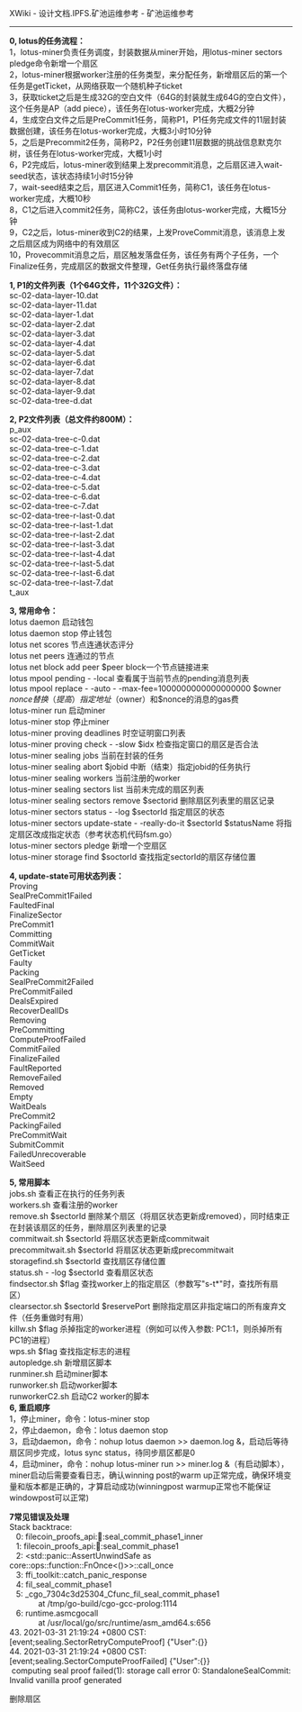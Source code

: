  XWiki - 设计文档.IPFS.矿池运维参考 - 矿池运维参考       

* * *

**0, lotus的任务流程：**  
1，lotus-miner负责任务调度，封装数据从miner开始，用lotus-miner sectors pledge命令新增一个扇区  
2，lotus-miner根据worker注册的任务类型，来分配任务，新增扇区后的第一个任务是getTicket，从网络获取一个随机种子ticket  
3，获取ticket之后是生成32G的空白文件（64G的封装就生成64G的空白文件），这个任务是AP（add piece），该任务在lotus-worker完成，大概2分钟  
4，生成空白文件之后是PreCommit1任务，简称P1，P1任务完成文件的11层封装数据创建，该任务在lotus-worker完成，大概3小时10分钟  
5，之后是Precommit2任务，简称P2，P2任务创建11层数据的挑战信息默克尔树，该任务在lotus-worker完成，大概1小时  
6，P2完成后，lotus-miner收到结果上发precommit消息，之后扇区进入wait-seed状态，该状态持续1小时15分钟  
7，wait-seed结束之后，扇区进入Commit1任务，简称C1，该任务在lotus-worker完成，大概10秒  
8，C1之后进入commit2任务，简称C2，该任务由lotus-worker完成，大概15分钟  
9，C2之后，lotus-miner收到C2的结果，上发ProveCommit消息，该消息上发之后扇区成为网络中的有效扇区  
10，Provecommit消息之后，扇区触发落盘任务，该任务有两个子任务，一个Finalize任务，完成扇区的数据文件整理，Get任务执行最终落盘存储

**1, P1的文件列表（1个64G文件，11个32G文件）：**  
sc-02-data-layer-10.dat  
sc-02-data-layer-11.dat  
sc-02-data-layer-1.dat  
sc-02-data-layer-2.dat  
sc-02-data-layer-3.dat  
sc-02-data-layer-4.dat  
sc-02-data-layer-5.dat  
sc-02-data-layer-6.dat  
sc-02-data-layer-7.dat  
sc-02-data-layer-8.dat  
sc-02-data-layer-9.dat  
sc-02-data-tree-d.dat

**2, P2文件列表（总文件约800M）：**  
p\_aux  
sc-02-data-tree-c-0.dat  
sc-02-data-tree-c-1.dat  
sc-02-data-tree-c-2.dat  
sc-02-data-tree-c-3.dat  
sc-02-data-tree-c-4.dat  
sc-02-data-tree-c-5.dat  
sc-02-data-tree-c-6.dat  
sc-02-data-tree-c-7.dat  
sc-02-data-tree-r-last-0.dat  
sc-02-data-tree-r-last-1.dat  
sc-02-data-tree-r-last-2.dat  
sc-02-data-tree-r-last-3.dat  
sc-02-data-tree-r-last-4.dat  
sc-02-data-tree-r-last-5.dat  
sc-02-data-tree-r-last-6.dat  
sc-02-data-tree-r-last-7.dat  
t\_aux

**3, 常用命令：**  
lotus daemon 启动钱包  
lotus daemon stop 停止钱包  
lotus net scores 节点连通状态评分  
lotus net peers 连通过的节点  
lotus net block add peer $peer block一个节点链接进来  
lotus mpool pending - -local 查看属于当前节点的pending消息列表  
lotus mpool replace - -auto - -max-fee=1000000000000000000 $owner $nonce 替换（提高）指定地址（$owner）和$nonce的消息的gas费  
lotus-miner run 启动miner  
lotus-miner stop 停止miner  
lotus-miner proving deadlines 时空证明窗口列表  
lotus-miner proving check - -slow $idx 检查指定窗口的扇区是否合法  
lotus-miner sealing jobs 当前在封装的任务  
lotus-miner sealing abort $jobid 中断（结束）指定jobid的任务执行  
lotus-miner sealing workers 当前注册的worker  
lotus-miner sealing sectors list 当前未完成的扇区列表  
lotus-miner sealing sectors remove $sectorid 删除扇区列表里的扇区记录  
lotus-miner sectors status - -log $sectorId 指定扇区的状态  
lotus-miner sectors update-state - -really-do-it $sectorId $statusName 将指定扇区改成指定状态（参考状态机代码fsm.go）  
lotus-miner sectors pledge 新增一个空扇区  
lotus-miner storage find $soctorId 查找指定sectorId的扇区存储位置

**4, update-state可用状态列表：**  
Proving  
SealPreCommit1Failed  
FaultedFinal  
FinalizeSector  
PreCommit1  
Committing  
CommitWait  
GetTicket  
Faulty  
Packing  
SealPreCommit2Failed  
PreCommitFailed  
DealsExpired  
RecoverDealIDs  
Removing  
PreCommitting  
ComputeProofFailed  
CommitFailed  
FinalizeFailed  
FaultReported  
RemoveFailed  
Removed  
Empty  
WaitDeals  
PreCommit2  
PackingFailed  
PreCommitWait  
SubmitCommit  
FailedUnrecoverable  
WaitSeed

**5, 常用脚本**  
jobs.sh 查看正在执行的任务列表  
workers.sh 查看注册的worker  
remove.sh $sectorId 删除某个扇区（将扇区状态更新成removed），同时结束正在封装该扇区的任务，删除扇区列表里的记录  
commitwait.sh $sectorId 将扇区状态更新成commitwait  
precommitwait.sh $sectorId 将扇区状态更新成precommitwait  
storagefind.sh $sectorId 查找扇区存储位置  
status.sh - -log $sectorId 查看扇区状态  
findsector.sh $flag 查找worker上的指定扇区（参数写"s-t\*"时，查找所有扇区）  
clearsector.sh $sectorId $reservePort 删除指定扇区非指定端口的所有废弃文件（任务重做时有用）  
killw.sh $flag 杀掉指定的worker进程（例如可以传入参数: PC1:1，则杀掉所有PC1的进程）  
wps.sh $flag 查找指定标志的进程  
autopledge.sh 新增扇区脚本  
runminer.sh 启动miner脚本  
runworker.sh 启动worker脚本  
runworkerC2.sh 启动C2 worker的脚本  
**6, 重启顺序**  
1，停止miner，命令：lotus-miner stop  
2，停止daemon，命令：lotus daemon stop  
3，启动daemon，命令：nohup lotus daemon >> daemon.log &，启动后等待扇区同步完成，lotus sync status，待同步扇区都是0  
4，启动miner，命令：nohup lotus-miner run >> miner.log &（有启动脚本），miner启动后需要查看日志，确认winning post的warm up正常完成，确保环境变量和版本都是正确的，才算启动成功(winningpost warmup正常也不能保证windowpost可以正常)

**7常见错误及处理**  
Stack backtrace:  
   0: filecoin\_proofs\_api::seal::seal\_commit\_phase1\_inner  
   1: filecoin\_proofs\_api::seal::seal\_commit\_phase1  
   2: <std::panic::AssertUnwindSafe<F> as core::ops::function::FnOnce<()>>::call\_once  
   3: ffi\_toolkit::catch\_panic\_response  
   4: fil\_seal\_commit\_phase1  
   5: \_cgo\_7304c3d25304\_Cfunc\_fil\_seal\_commit\_phase1  
             at /tmp/go-build/cgo-gcc-prolog:1114  
   6: runtime.asmcgocall  
             at /usr/local/go/src/runtime/asm\_amd64.s:656  
43\. 2021-03-31 21:19:24 +0800 CST: \[event;sealing.SectorRetryComputeProof\] {"User":{}}  
44\. 2021-03-31 21:19:24 +0800 CST: \[event;sealing.SectorComputeProofFailed\] {"User":{}}  
 computing seal proof failed(1): storage call error 0: StandaloneSealCommit: Invalid vanilla proof generated

删除扇区

